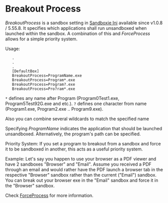 # Breakout Process

_BreakoutProcess_  is a sandbox setting in [Sandboxie Ini](SandboxieIni.md) available since v1.0.8 / 5.55.8. It specifies which applications shall run unsandboxed when launched within the sandbox. A combination of this and _ForceProcess_ allows for a simple priority system.

Usage:

```
   .
   .
   .
   [DefaultBox]
   BreakoutProcess=ProgramName.exe
   BreakoutProcess=Program*.exe
   BreakoutProcess=Program?.exe
   BreakoutProcess=Pro?ram*.exe
```

 `*` defines any name after Program (Program0Test1.exe, Program5Test92G.exe and etc.).
 `?` defines one character from name (Program1.exe, Program2.exe .. Program9.exe).
 
Also you can combine several wildcards to match the specified name

Specifying _ProgramName_ indicates the application that should be launched unsandboxed. Alternatively, the program's path can be specified.

Priority System:
If you set a program to breakout from a sandbox and force it to be sandboxed in another, this acts as a useful priority system.

Example:
Let's say you happen to use your browser as a PDF viewer and have 2 sandboxes "Browser" and "Email". Assume you received a PDF through an email and would rather have the PDF launch a browser tab in the respective "Browser" sandbox rather than the current ("Email") sandbox. You can break out your browser exe in the "Email" sandbox and force it in the "Browser" sandbox.

Check [ForceProcess](ForceProcess.md) for more information.
